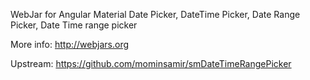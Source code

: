WebJar for Angular Material Date Picker, DateTime Picker, Date Range Picker, Date Time range picker

More info: http://webjars.org

Upstream: https://github.com/mominsamir/smDateTimeRangePicker
